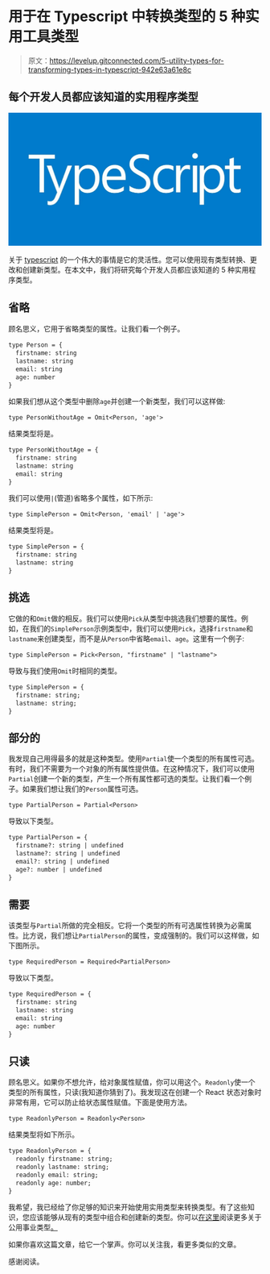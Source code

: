 # 用于在 Typescript 中转换类型的 5 种实用工具类型

> 原文：<https://levelup.gitconnected.com/5-utility-types-for-transforming-types-in-typescript-942e63a61e8c>

## 每个开发人员都应该知道的实用程序类型

![](img/8077773916d7b2e40823a9d60740fa92.png)

关于 [typescript](https://www.typescriptlang.org/) 的一个伟大的事情是它的灵活性。您可以使用现有类型转换、更改和创建新类型。在本文中，我们将研究每个开发人员都应该知道的 5 种实用程序类型。

## 省略

顾名思义，它用于省略类型的属性。让我们看一个例子。

```
type Person = {
  firstname: string
  lastname: string
  email: string
  age: number
}
```

如果我们想从这个类型中删除`age`并创建一个新类型，我们可以这样做:

```
type PersonWithoutAge = Omit<Person, 'age'>
```

结果类型将是。

```
type PersonWithoutAge = {
  firstname: string
  lastname: string
  email: string
}
```

我们可以使用`|`(管道)省略多个属性，如下所示:

```
type SimplePerson = Omit<Person, 'email' | 'age'>
```

结果类型将是。

```
type SimplePerson = {
  firstname: string
  lastname: string
}
```

## 挑选

它做的和`Omit`做的相反。我们可以使用`Pick`从类型中挑选我们想要的属性。例如，在我们的`SimplePerson`示例类型中，我们可以使用`Pick`，选择`firstname`和`lastname`来创建类型，而不是从`Person`中省略`email`、`age`。这里有一个例子:

```
type SimplePerson = Pick<Person, "firstname" | "lastname">
```

导致与我们使用`Omit`时相同的类型。

```
type SimplePerson = {
  firstname: string;
  lastname: string;
}
```

## 部分的

我发现自己用得最多的就是这种类型。使用`Partial`使一个类型的所有属性可选。有时，我们不需要为一个对象的所有属性提供值。在这种情况下，我们可以使用`Partial`创建一个新的类型，产生一个所有属性都可选的类型。让我们看一个例子。如果我们想让我们的`Person`属性可选。

```
type PartialPerson = Partial<Person>
```

导致以下类型。

```
type PartialPerson = {
  firstname?: string | undefined
  lastname?: string | undefined
  email?: string | undefined
  age?: number | undefined
}
```

## 需要

该类型与`Partial`所做的完全相反。它将一个类型的所有可选属性转换为必需属性。比方说，我们想让`PartialPerson`的属性，变成强制的。我们可以这样做，如下图所示。

```
type RequiredPerson = Required<PartialPerson>
```

导致以下类型。

```
type RequiredPerson = {
  firstname: string
  lastname: string
  email: string
  age: number
}
```

## 只读

顾名思义。如果你不想允许，给对象属性赋值，你可以用这个。`Readonly`使一个类型的所有属性，只读(我知道你猜到了)。我发现这在创建一个 React 状态对象时非常有用，它可以防止给状态属性赋值。下面是使用方法。

```
type ReadonlyPerson = Readonly<Person>
```

结果类型将如下所示。

```
type ReadonlyPerson = {
  readonly firstname: string;
  readonly lastname: string;
  readonly email: string;
  readonly age: number;
}
```

我希望，我已经给了你足够的知识来开始使用实用类型来转换类型。有了这些知识，您应该能够从现有的类型中组合和创建新的类型。你可以[在这里](https://www.typescriptlang.org/docs/handbook/utility-types.html)阅读更多关于公用事业类型[。](https://www.typescriptlang.org/docs/handbook/utility-types.html)

如果你喜欢这篇文章，给它一个掌声。你可以关注我，看更多类似的文章。

感谢阅读。